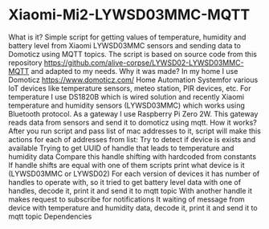 # Xiaomi-Mi2-LYWSD03MMC-MQTT
What is it?
Simple script for getting values of temperature, humidity and battery level from Xiaomi LYWSD03MMC sensors and sending data to Domoticz using MQTT topics. The script is based on source code from this repository https://github.com/alive-corpse/LYWSD02-LYWSD03MMC-MQTT and adapted to my needs.
Why it was made?
In my home I use Domoticz https://www.domoticz.com/ Home Automation Systemfor various IoT devices like temperature sensors, meteo station, PIR devices, etc. For temperature I use DS1820B which is wired solution and recently Xiaomi temperature and humidity sensors (LYWSD03MMC) which works using Bluetooth protocol. As a gateway I use Raspberry Pi Zero 2W. This gateway reads data from sensors and send it to domoticz using mqtt. 
How it works?
After you run script and pass list of mac addresses to it, script will make this actions for each of addresses from list:
Try to detect if device is exists and available
Trying to get UUID of handle that leads to temperature and humidity data
Compare this handle shifting with hardcoded from constants
If handle shifts are equal with one of them scripts print what device is it (LYWSD03MMC or LYWSD02)
For each version of devices it has number of handles to operate with, so it tried to get battery level data with one of handles, decode it, print it and send it to mqtt topic
With another handle it makes request to subscribe for notifications
It waiting of message from device with temperature and humidity data, decode it, print it and send it to mqtt topic
Dependencies
